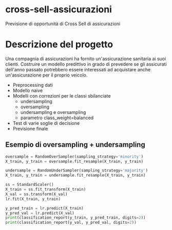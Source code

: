 # cross-sell-assicurazioni
Previsione di opportunità di Cross Sell di assicurazioni

# Descrizione del progetto
Una compagnia di assicurazioni ha fornito un'assicurazione sanitaria ai suoi clienti. Costruire un modello predittivo in grado di prevedere se gli assicurati dell'anno passato potrebbero essere interessati ad acquistare anche un'assicurazione per il proprio veicolo.

* Preprocessing dati
* Modello naive
* Modelli con correzioni per le classi sbilanciate
  *   undersampling
  *    oversampling
  *    undersampling e oversampling
  *    parametro class_weight=balanced
* Test di varie soglie di decisione
* Previsione finale

## Esempio di oversampling + undersampling
  ```python
  oversample = RandomOverSampler(sampling_strategy='minority')
  X_train, y_train = oversample.fit_resample(X_train, y_train)
  
  undersample = RandomUnderSampler(sampling_strategy='majority')
  X_train, y_train = undersample.fit_resample(X_train, y_train)
  
  ss = StandardScaler()
  X_train = ss.fit_transform(X_train)
  X_val = ss.transform(X_val)
  lr.fit(X_train, y_train)
  
  y_pred_train = lr.predict(X_train)
  y_pred_val = lr.predict(X_val)
  print(classification_report(y_train, y_pred_train, digits=2))
  print(classification_report(y_val, y_pred_val, digits=2))
```
